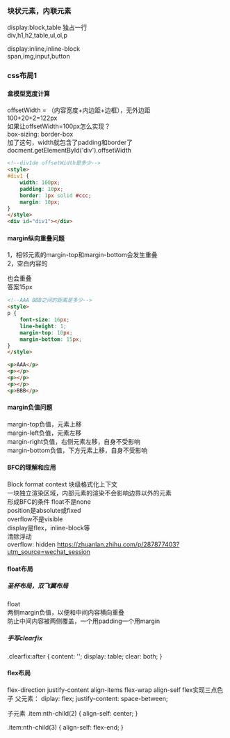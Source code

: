 ### 块状元素，内联元素
display:block,table 独占一行    
div,h1,h2,table,ul,ol,p   

display:inline,inline-block   
span,img,input,button   

### css布局1
#### 盒模型宽度计算
offsetWidth = （内容宽度+内边距+边框），无外边距   
100+20+2=122px   
如果让offsetWidth=100px怎么实现？   
box-sizing: border-box   
加了这句，width就包含了padding和border了  
docment.getElementById('div').offsetWidth   
```html
<!--div1de offsetWidth是多少-->
<style>
#div1 {
    width: 100px;
    padding: 10px;
    border: 1px solid #ccc;
    margin: 10px;
}
</style>
<div id="div1"></div>
```
#### margin纵向重叠问题
1，相邻元素的margin-top和margin-bottom会发生重叠   
2，空白内容的<p></p>也会重叠   
答案15px    

```html
<!--AAA BBB之间的距离是多少-->
<style>
p {
    font-size: 16px;
    line-height: 1;
    margin-top: 10px;
    margin-bottom: 15px;
}
</style>

<p>AAA</p>
<p></p>
<p></p>
<p></p>
<p>BBB</p>
```

#### margin负值问题
margin-top负值，元素上移   
margin-left负值，元素左移  
margin-right负值，右侧元素左移，自身不受影响   
margin-bottom负值，下方元素上移，自身不受影响   



#### BFC的理解和应用
Block format context 块级格式化上下文   
一块独立渲染区域，内部元素的渲染不会影响边界以外的元素   
形成BFC的条件
float不是none   
position是absolute或fixed   
overflow不是visible   
display是flex，inline-block等   
清除浮动   
overflow: hidden
https://zhuanlan.zhihu.com/p/287877403?utm_source=wechat_session



#### float布局
##### 圣杯布局，双飞翼布局
float   
两侧margin负值，以便和中间内容横向重叠   
防止中间内容被两侧覆盖，一个用padding一个用margin   



##### 手写clearfix
.clearfix:after {
    content: '';
    display: table;
    clear: both;
}



#### flex布局
flex-direction
justify-content
align-items
flex-wrap
align-self
flex实现三点色子
父元素：
diplay: flex;
justify-content: space-between;

子元素
.item:nth-child(2) {
    align-self: center;
}

.item:nth-child(3) {
    align-self: flex-end;
}

